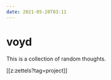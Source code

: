 ```yaml
---
date: 2021-05-28T03:11
---
```

# voyd
This is a collection of random thoughts.

[[z:zettels?tag=project]]
